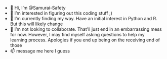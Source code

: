 - 👋 Hi, I’m @Samurai-Safety
- 👀 I’m interested in figuring out this coding stuff ;)
- 🌱 I’m currently finding my way. Have an initial interest in Python and R. But this will likely change
- 💞️ I’m not looking to collaborate. That'll just end in an embarrassing mess for now. However, I may find myself asking questions to help my learning process. Apologies if you end up being on the receiving end of those
- 📫 message me here I guess

<!---
Samurai-Safety/Samurai-Safety is a ✨ special ✨ repository because its `README.md` (this file) appears on your GitHub profile.
You can click the Preview link to take a look at your changes.
--->
